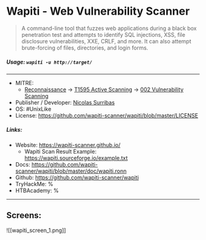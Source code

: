 # Wapiti - Web Vulnerability Scanner
>A command-line tool that fuzzes web applications during a black box penetration test and attempts to identify SQL injections, XSS, file disclosure vulnerabilities, XXE, CRLF, and more. It can also attempt brute-forcing of files, directories, and login forms. 

##### Usage: `wapiti -u http://target/`
___
- MITRE: 
	- [Reconnaissance](https://attack.mitre.org/tactics/TA0043/) -> [T1595 Active Scanning](https://attack.mitre.org/techniques/T1595/) -> [002 Vulnerability Scanning](https://attack.mitre.org/techniques/T1595/002/)
- Publisher / Developer: [Nicolas Surribas](http://devloop.users.sourceforge.net/)
- OS: #UnixLike 
- License: https://github.com/wapiti-scanner/wapiti/blob/master/LICENSE


##### Links:
- Website: https://wapiti-scanner.github.io/
	- Wapiti Scan Result Example: https://wapiti.sourceforge.io/example.txt
- Docs: https://github.com/wapiti-scanner/wapiti/blob/master/doc/wapiti.ronn
- Github: https://github.com/wapiti-scanner/wapiti
- TryHackMe: %
- HTBAcademy: %

___
## Screens:
![[wapiti_screen_1.png]]


